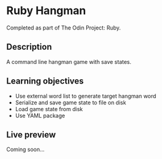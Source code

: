 # Ruby Hangman
Completed as part of The Odin Project: Ruby.
## Description
A command line hangman game with save states.
## Learning objectives
- Use external word list to generate target hangman word
- Serialize and save game state to file on disk
- Load game state from disk
- Use YAML package
## Live preview
Coming soon...